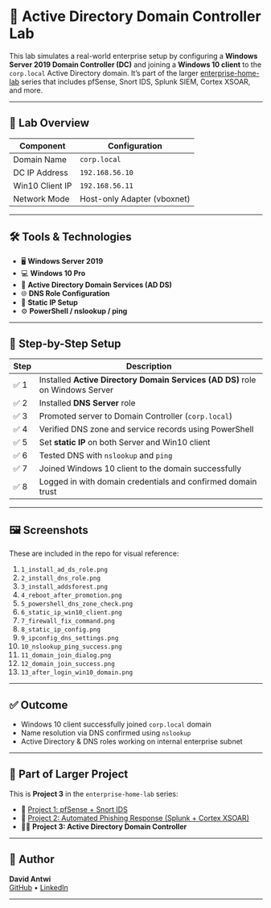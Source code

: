 # 🏢 Active Directory Domain Controller Lab

This lab simulates a real-world enterprise setup by configuring a **Windows Server 2019 Domain Controller (DC)** and joining a **Windows 10 client** to the `corp.local` Active Directory domain. It’s part of the larger [enterprise-home-lab](https://github.com/antwiboasiako1/enterprise-home-lab) series that includes pfSense, Snort IDS, Splunk SIEM, Cortex XSOAR, and more.

---

## 🧩 Lab Overview

| Component       | Configuration                          |
|----------------|-----------------------------------------|
| Domain Name     | `corp.local`                            |
| DC IP Address   | `192.168.56.10`                         |
| Win10 Client IP | `192.168.56.11`                         |
| Network Mode    | Host-only Adapter (vboxnet)             |

---

## 🛠️ Tools & Technologies

- 🖥️ **Windows Server 2019**
- 💻 **Windows 10 Pro**
- 📡 **Active Directory Domain Services (AD DS)**
- 🌐 **DNS Role Configuration**
- 🛜 **Static IP Setup**
- ⚙️ **PowerShell / nslookup / ping**

---

## 🧪 Step-by-Step Setup

| Step | Description |
|------|-------------|
| ✅ 1 | Installed **Active Directory Domain Services (AD DS)** role on Windows Server |
| ✅ 2 | Installed **DNS Server** role |
| ✅ 3 | Promoted server to Domain Controller (`corp.local`) |
| ✅ 4 | Verified DNS zone and service records using PowerShell |
| ✅ 5 | Set **static IP** on both Server and Win10 client |
| ✅ 6 | Tested DNS with `nslookup` and `ping` |
| ✅ 7 | Joined Windows 10 client to the domain successfully |
| ✅ 8 | Logged in with domain credentials and confirmed domain trust |

---

## 🖼️ Screenshots

These are included in the repo for visual reference:

1. `1_install_ad_ds_role.png`  
2. `2_install_dns_role.png`  
3. `3_install_addsforest.png`  
4. `4_reboot_after_promotion.png`  
5. `5_powershell_dns_zone_check.png`  
6. `6_static_ip_win10_client.png`  
7. `7_firewall_fix_command.png`  
8. `8_static_ip_config.png`  
9. `9_ipconfig_dns_settings.png`  
10. `10_nslookup_ping_success.png`  
11. `11_domain_join_dialog.png`  
12. `12_domain_join_success.png`  
13. `13_after_login_win10_domain.png`  

---

## ✅ Outcome

- Windows 10 client successfully joined `corp.local` domain
- Name resolution via DNS confirmed using `nslookup`
- Active Directory & DNS roles working on internal enterprise subnet

---

## 📁 Part of Larger Project

This is **Project 3** in the `enterprise-home-lab` series:
- 🔐 [Project 1: pfSense + Snort IDS](https://github.com/antwiboasiako1/enterprise-home-lab)
- 📨 [Project 2: Automated Phishing Response (Splunk + Cortex XSOAR)](https://github.com/antwiboasiako1/enterprise-home-lab)
- 🧑‍💼 **Project 3: Active Directory Domain Controller**

---

## 💬 Author

**David Antwi**  
[GitHub](https://github.com/antwiboasiako1) • [LinkedIn](https://www.linkedin.com/in/david-antwi-408907149)

---

